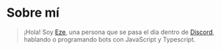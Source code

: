 # Sobre mí
> ¡Hola! Soy [Eze](https://twitter.com/ElEtzeee), una persona que se pasa el día dentro de [Discord](https://discord.com/users/519634005226815492), hablando o programando bots con JavaScript y Typescript.
